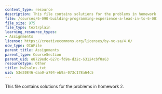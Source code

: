 ```yaml
---
content_type: resource
description: This file contains solutions for the problems in homework 2.
file: /courses/6-090-building-programming-experience-a-lead-in-to-6-001-january-iap-2005/53e20846daa0a704eb9a073c178a64c5_hw2solns.txt
file_size: 975
file_type: text/plain
learning_resource_types:
- Assignments
license: https://creativecommons.org/licenses/by-nc-sa/4.0/
ocw_type: OCWFile
parent_title: Assignments
parent_type: CourseSection
parent_uid: e8729edc-627c-fd9a-d32c-63124cbf0a63
resourcetype: Other
title: hw2solns.txt
uid: 53e20846-daa0-a704-eb9a-073c178a64c5
---
```

This file contains solutions for the problems in homework 2.